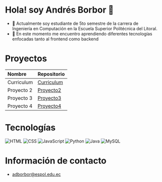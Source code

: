 # Hola! soy Andrés Borbor 👋

- 🔭 Actualmente soy estudiante de 5to semestre de la carrera de Ingeniería en Computación en la Escuela Superior Politécnica del Litoral.
- 🌱 En este momento me encuentro aprendiendo diferentes tecnologías enfocadas tanto al frontend como backend

# Proyectos

| Nombre     | Repositorio                                                                   |
|:-----------|-------------------------------------------------------------------------------|
| Curriculum | [Curriculum](https://github.com/AndresBorbor/curriculum)                      |
| Proyecto 2 | [Proyecto2](https://github.com/AndresBorbor/AndresBorbor/tree/main/proyecto2) |
| Proyecto 3 | [Proyecto3](https://github.com/AndresBorbor/AndresBorbor/tree/main/proyecto3) |
| Proyecto 4 | [Proyecto4](https://github.com/AndresBorbor/AndresBorbor/tree/main/proyecto4) |
# Tecnologías

  ![HTML](https://img.shields.io/badge/-HTML5-333333?style=flat&logo=HTML5)
  ![CSS](https://img.shields.io/badge/-CSS-333333?style=flat&logo=CSS3&logoColor=1573b6)
  ![JavaScript](https://img.shields.io/badge/-JavaScript-333333?style=flat&logo=javascript)
  ![Python](https://img.shields.io/badge/-Python-333333?style=flat&logo=python)
  ![Java](https://img.shields.io/badge/-Java-333333?style=flat&logo=java)
  ![MySQL](https://img.shields.io/badge/-MySQL-333333?style=flat&logo=mysql)
  

# Información de contacto
  * adborbor@espol.edu.ec
